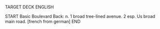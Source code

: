 TARGET DECK
ENGLISH

START
Basic
Boulevard
Back: n. 1 broad tree-lined avenue. 2 esp. Us broad main road. [french from german]
END
